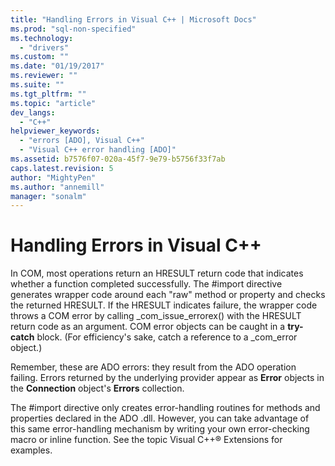 ```yaml
---
title: "Handling Errors in Visual C++ | Microsoft Docs"
ms.prod: "sql-non-specified"
ms.technology:
  - "drivers"
ms.custom: ""
ms.date: "01/19/2017"
ms.reviewer: ""
ms.suite: ""
ms.tgt_pltfrm: ""
ms.topic: "article"
dev_langs: 
  - "C++"
helpviewer_keywords: 
  - "errors [ADO], Visual C++"
  - "Visual C++ error handling [ADO]"
ms.assetid: b7576f07-020a-45f7-9e79-b5756f33f7ab
caps.latest.revision: 5
author: "MightyPen"
ms.author: "annemill"
manager: "sonalm"
---
```

# Handling Errors in Visual C++
In COM, most operations return an HRESULT return code that indicates whether a function completed successfully. The #import directive generates wrapper code around each "raw" method or property and checks the returned HRESULT. If the HRESULT indicates failure, the wrapper code throws a COM error by calling _com_issue_errorex() with the HRESULT return code as an argument. COM error objects can be caught in a **try-catch** block. (For efficiency's sake, catch a reference to a _com_error object.)  
  
 Remember, these are ADO errors: they result from the ADO operation failing. Errors returned by the underlying provider appear as **Error** objects in the **Connection** object's **Errors** collection.  
  
 The #import directive only creates error-handling routines for methods and properties declared in the ADO .dll. However, you can take advantage of this same error-handling mechanism by writing your own error-checking macro or inline function. See the topic Visual C++® Extensions for examples.